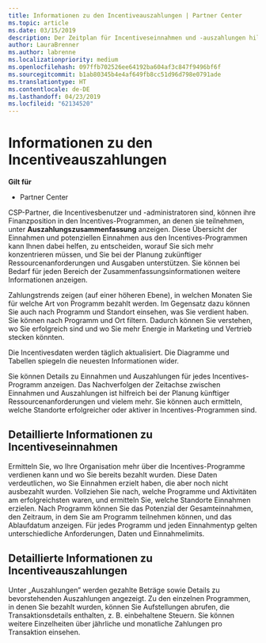 ```yaml
---
title: Informationen zu den Incentiveauszahlungen | Partner Center
ms.topic: article
ms.date: 03/15/2019
description: Der Zeitplan für Incentiveseinnahmen und -auszahlungen hilft bei der künftigen Planung.
author: LauraBrenner
ms.author: labrenne
ms.localizationpriority: medium
ms.openlocfilehash: 097ffb702526ee64192ba604af3c847f9496bf6f
ms.sourcegitcommit: b1ab80345b4e4af649fb8cc51d96d798e0791ade
ms.translationtype: HT
ms.contentlocale: de-DE
ms.lasthandoff: 04/23/2019
ms.locfileid: "62134520"
---
```

# <a name="understand-your-incentive-payouts"></a>Informationen zu den Incentiveauszahlungen

**Gilt für**

-  Partner Center


CSP-Partner, die Incentivesbenutzer und -administratoren sind, können ihre Finanzposition in den Incentives-Programmen, an denen sie teilnehmen, unter **Auszahlungszusammenfassung** anzeigen. Diese Übersicht der Einnahmen und potenziellen Einnahmen aus den Incentives-Programmen kann Ihnen dabei helfen, zu entscheiden, worauf Sie sich mehr konzentrieren müssen, und Sie bei der Planung zukünftiger Ressourcenanforderungen und Ausgaben unterstützen. Sie können bei Bedarf für jeden Bereich der Zusammenfassungsinformationen weitere Informationen anzeigen. 

Zahlungstrends zeigen (auf einer höheren Ebene), in welchen Monaten Sie für welche Art von Programm bezahlt werden. Im Gegensatz dazu können Sie auch nach Programm und Standort einsehen, was Sie verdient haben. Sie können nach Programm und Ort filtern. Dadurch können Sie verstehen, wo Sie erfolgreich sind und wo Sie mehr Energie in Marketing und Vertrieb stecken könnten.

Die Incentivesdaten werden täglich aktualisiert. Die Diagramme und Tabellen spiegeln die neuesten Informationen wider.

Sie können Details zu Einnahmen und Auszahlungen für jedes Incentives-Programm anzeigen. Das Nachverfolgen der Zeitachse zwischen Einnahmen und Auszahlungen ist hilfreich bei der Planung künftiger Ressourcenanforderungen und vielem mehr. Sie können auch ermitteln, welche Standorte erfolgreicher oder aktiver in Incentives-Programmen sind. 

## <a name="drill-down-on-incentives-earnings"></a>Detaillierte Informationen zu Incentiveseinnahmen
Ermitteln Sie, wo Ihre Organisation mehr über die Incentives-Programme verdienen kann und wo Sie bereits bezahlt wurden. Diese Daten verdeutlichen, wo Sie Einnahmen erzielt haben, die aber noch nicht ausbezahlt wurden.  Vollziehen Sie nach, welche Programme und Aktivitäten am erfolgreichsten waren, und ermitteln Sie, welche Standorte Einnahmen erzielen. Nach Programm können Sie das Potenzial der Gesamteinnahmen, den Zeitraum, in dem Sie am Programm teilnehmen können, und das Ablaufdatum anzeigen. Für jedes Programm und jeden Einnahmentyp gelten unterschiedliche Anforderungen, Daten und Einnahmelimits. 

## <a name="drill-down-on-incentive-payouts"></a>Detaillierte Informationen zu Incentiveauszahlungen
Unter „Auszahlungen” werden gezahlte Beträge sowie Details zu bevorstehenden Auszahlungen angezeigt. Zu den einzelnen Programmen, in denen Sie bezahlt wurden, können Sie Aufstellungen abrufen, die Transaktionsdetails enthalten, z. B. einbehaltene Steuern. Sie können weitere Einzelheiten über jährliche und monatliche Zahlungen pro Transaktion einsehen.